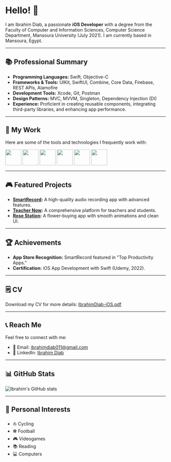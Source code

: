 # Hello! 👋

I am Ibrahim Diab, a passionate **iOS Developer** with a degree from the Faculty of Computer and Information Sciences, Computer Science Department, Mansoura University (July 2021). I am currently based in Mansoura, Egypt.

---

## 📚 Professional Summary
- **Programming Languages:** Swift, Objective-C
- **Frameworks & Tools:** UIKit, SwiftUI, Combine, Core Data, Firebase, REST APIs, Alamofire
- **Development Tools:** Xcode, Git, Postman
- **Design Patterns:** MVC, MVVM, Singleton, Dependency Injection (DI)
- **Experience:** Proficient in creating reusable components, integrating third-party libraries, and enhancing app performance.

---

## 💼 My Work
Here are some of the tools and technologies I frequently work with:

<img src="https://user-images.githubusercontent.com/61358381/198679051-1ac6fe2c-1453-41ef-88d5-3dab092c3e0f.png" width="50" height="50" />
<img src="https://img.icons8.com/color/512/swiftui.png" width="50" height="50" />
<img src="https://user-images.githubusercontent.com/61358381/198678168-101c45d7-5aee-48b1-9ad3-72c2c60f1d89.png" width="50" height="50" />
<img src="https://user-images.githubusercontent.com/61358381/198678179-fc580d8a-5b9a-490a-ba30-c8323567b218.png" width="50" height="50" />
<img src="https://user-images.githubusercontent.com/61358381/198679303-69ffba67-ac4b-4c2d-8ef5-75e3073fc990.png" width="50" height="50" />
<img src="https://user-images.githubusercontent.com/61358381/198678189-8238fcfe-9a00-4bdb-b1e8-7fa4caa4e3cf.png" width="50" height="50" />

---

## 🎮 Featured Projects
- **[SmartRecord](https://apps.apple.com/eg/app/smartrecord/id6468998582):** A high-quality audio recording app with advanced features.
- **[Teacher Now](https://github.com/ibrahimdiab/TeacherNow):** A comprehensive platform for teachers and students.
- **[Rose Station](https://github.com/ibrahimdiab/RoseStation):** A flower-buying app with smooth animations and clean UI.

---

## 🏆 Achievements
- **App Store Recognition:** SmartRecord featured in "Top Productivity Apps."
- **Certification:** iOS App Development with Swift (Udemy, 2022).

---

## 🗒 CV
Download my CV for more details:
[IbrahimDiab-iOS.pdf](https://github.com/user-attachments/files/18277590/IbrahimDiab-iOS.pdf)

---

## 📞 Reach Me
Feel free to connect with me:
- 📧 Email: [ibrahimdiab011@gmail.com](mailto:ibrahimdiab011@gmail.com)
- 💼 LinkedIn: [Ibrahim Diab](https://www.linkedin.com/in/ibrahim-diab7/)

---

## 📊 GitHub Stats
![Ibrahim's GitHub stats](https://github-readme-stats.vercel.app/api?username=ibrahimdiab&show_icons=true&theme=radical)

---

## 🎨 Personal Interests
- ⛵ Cycling
- ⚽ Football
- 🎮 Videogames
- 📚 Reading
- 💻 Computers

